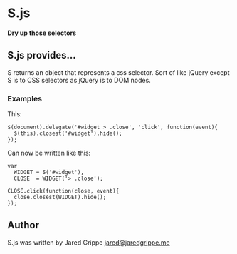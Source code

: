 # S.js

**Dry up those selectors**

## S.js provides…

  S returns an object that represents a css selector. Sort of like jQuery except S is to CSS selectors 
  as jQuery is to DOM nodes.

### Examples

This:

    $(document).delegate('#widget > .close', 'click', function(event){
      $(this).closest('#widget').hide();
    });

Can now be written like this:

    var
      WIDGET = S('#widget'),
      CLOSE  = WIDGET('> .close');

    CLOSE.click(function(close, event){
      close.closest(WIDGET).hide();
    });

## Author

  S.js was written by Jared Grippe [jared@jaredgrippe.me](http://jaredgrippe.me)
